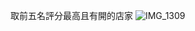 取前五名評分最高且有開的店家
![IMG_1309](https://user-images.githubusercontent.com/102644365/201302236-c544a2c4-9db9-451c-a11a-0b3b9f2b399f.jpg)



